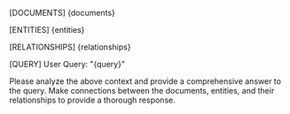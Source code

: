 [DOCUMENTS]
{documents}

[ENTITIES]
{entities}

[RELATIONSHIPS]
{relationships}

[QUERY]
User Query: "{query}"

Please analyze the above context and provide a comprehensive answer to the query. Make connections between the documents, entities, and their relationships to provide a thorough response.
